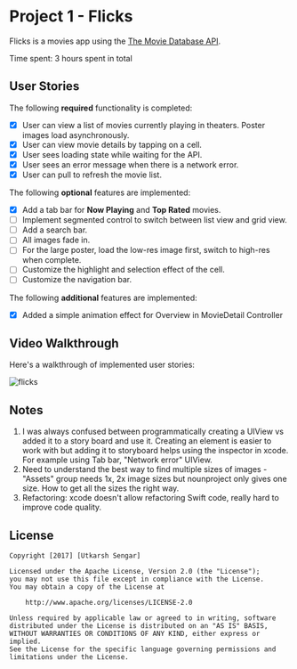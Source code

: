 # Project 1 - Flicks

Flicks is a movies app using the [The Movie Database API](http://docs.themoviedb.apiary.io/#).

Time spent: 3 hours spent in total

## User Stories

The following **required** functionality is completed:

- [x] User can view a list of movies currently playing in theaters. Poster images load asynchronously.
- [x] User can view movie details by tapping on a cell.
- [x] User sees loading state while waiting for the API.
- [x] User sees an error message when there is a network error.
- [x] User can pull to refresh the movie list.

The following **optional** features are implemented:

- [x] Add a tab bar for **Now Playing** and **Top Rated** movies.
- [ ] Implement segmented control to switch between list view and grid view.
- [ ] Add a search bar.
- [ ] All images fade in.
- [ ] For the large poster, load the low-res image first, switch to high-res when complete.
- [ ] Customize the highlight and selection effect of the cell.
- [ ] Customize the navigation bar.

The following **additional** features are implemented:

- [x] Added a simple animation effect for Overview in MovieDetail Controller

## Video Walkthrough

Here's a walkthrough of implemented user stories:

![flicks](https://cloud.githubusercontent.com/assets/137799/24584450/394637ee-1723-11e7-91c4-d30579f63737.gif)

## Notes

1. I was always confused between programmatically creating a UIView vs added it to a story board and use it. Creating an element is easier to work with but adding it to storyboard helps using the inspector in xcode. For example using Tab bar, "Network error" UIView.
2. Need to understand the best way to find multiple sizes of images - "Assets" group needs 1x, 2x image sizes but nounproject only gives one size. How to get all the sizes the right way.
3. Refactoring: xcode doesn't allow refactoring Swift code, really hard to improve code quality.

## License

    Copyright [2017] [Utkarsh Sengar]

    Licensed under the Apache License, Version 2.0 (the "License");
    you may not use this file except in compliance with the License.
    You may obtain a copy of the License at

        http://www.apache.org/licenses/LICENSE-2.0

    Unless required by applicable law or agreed to in writing, software
    distributed under the License is distributed on an "AS IS" BASIS,
    WITHOUT WARRANTIES OR CONDITIONS OF ANY KIND, either express or implied.
    See the License for the specific language governing permissions and
    limitations under the License.
